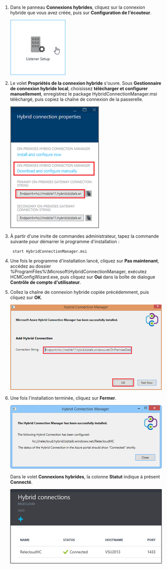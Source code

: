
1. Dans le panneau **Connexions hybrides**, cliquez sur la connexion hybride que vous avez créée, puis sur **Configuration de l'écouteur**.
	
	![Click Listener Setup](./media/app-service-hybrid-connections-manager-install/D04ClickListenerSetup.png)
	
4. Le volet **Propriétés de la connexion hybride** s'ouvre. Sous **Gestionnaire de connexion hybride local**, choisissez **télécharger et configurer manuellement**, enregistrez le package HybridConnectionManager.msi téléchargé, puis copiez la chaîne de connexion de la passerelle.
	
	![Click here to install](./media/app-service-hybrid-connections-manager-install/D05ClickToInstallHCM.png)
	
5. À partir d'une invite de commandes administrateur, tapez la commande suivante pour démarrer le programme d'installation :

		start HybridConnectionManager.msi
 
7. Une fois le programme d'installation lancé, cliquez sur **Pas maintenant**, accédez au dossier %ProgramFiles%\Microsoft\HybridConnectionManager, exécutez HCMConfigWizard.exe, puis cliquez sur **Oui** dans la boîte de dialogue **Contrôle de compte d'utilisateur**.
		
7. Collez la chaîne de connexion hybride copiée précédemment, puis cliquez sur **OK**.
	
	![Installation](./media/app-service-hybrid-connections-manager-install/D08aHCMInstallManual.png)
	
8. Une fois l'installation terminée, cliquez sur **Fermer**.
	
	![Click Close](./media/app-service-hybrid-connections-manager-install/D09HCMInstallComplete.png)
	
	Dans le volet **Connexions hybrides**, la colonne **Statut** indique à présent **Connecté**.
	
	![Connected Status](./media/app-service-hybrid-connections-manager-install/D10HCStatusConnected.png)

<!---HONumber=62-->